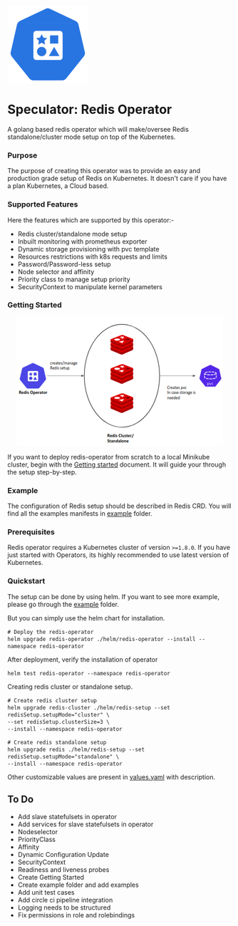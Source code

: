 <p align="left">
  <img src="./static/redis-operator-logo.png">
</p>

# Speculator: Redis Operator

A golang based redis operator which will make/oversee Redis standalone/cluster mode setup on top of the Kubernetes.

### Purpose

The purpose of creating this operator was to provide an easy and production grade setup of Redis on Kubernetes. It doesn't care if you have a plan Kubernetes, a Cloud based.

### Supported Features

Here the features which are supported by this operator:-

- Redis cluster/standalone mode setup
- Inbuilt monitoring with prometheus exporter
- Dynamic storage provisioning with pvc template
- Resources restrictions with k8s requests and limits
- Password/Password-less setup
- Node selector and affinity
- Priority class to manage setup priority
- SecurityContext to manipulate kernel parameters

### Getting Started

<p align="center">
  <img src="./static/redis-operator.png">
</p>

If you want to deploy redis-operator from scratch to a local Minikube cluster, begin with the [Getting started](./GETTING_STARTED.md) document. It will guide your through the setup step-by-step.

### Example

The configuration of Redis setup should be described in Redis CRD. You will find all the examples manifests in [example](./example) folder.

### Prerequisites

Redis operator requires a Kubernetes cluster of version `>=1.8.0`. If you have just started with Operators, its highly recommended to use latest version of Kubernetes.

### Quickstart

The setup can be done by using helm. If you want to see more example, please go through the [example](./example) folder.

But you can simply use the helm chart for installation.

```shell
# Deploy the redis-operator
helm upgrade redis-operator ./helm/redis-operator --install --namespace redis-operator
```

After deployment, verify the installation of operator

```shell
helm test redis-operator --namespace redis-operator
```

Creating redis cluster or standalone setup.

```shell
# Create redis cluster setup
helm upgrade redis-cluster ./helm/redis-setup --set redisSetup.setupMode="cluster" \
--set redisSetup.clusterSize=3 \
--install --namespace redis-operator
```

```shell
# Create redis standalone setup
helm upgrade redis ./helm/redis-setup --set redisSetup.setupMode="standalone" \
--install --namespace redis-operator
```

Other customizable values are present in [values.yaml](./helm/redis-setup/values.yaml) with description.

## To Do
- Add slave statefulsets in operator
- Add services for slave statefulsets in operator
- Nodeselector
- PriorityClass
- Affinity
- Dynamic Configuration Update
- SecurityContext
- Readiness and liveness probes
- Create Getting Started
- Create example folder and add examples
- Add unit test cases
- Add circle ci pipeline integration
- Logging needs to be structured
- Fix permissions in role and rolebindings
